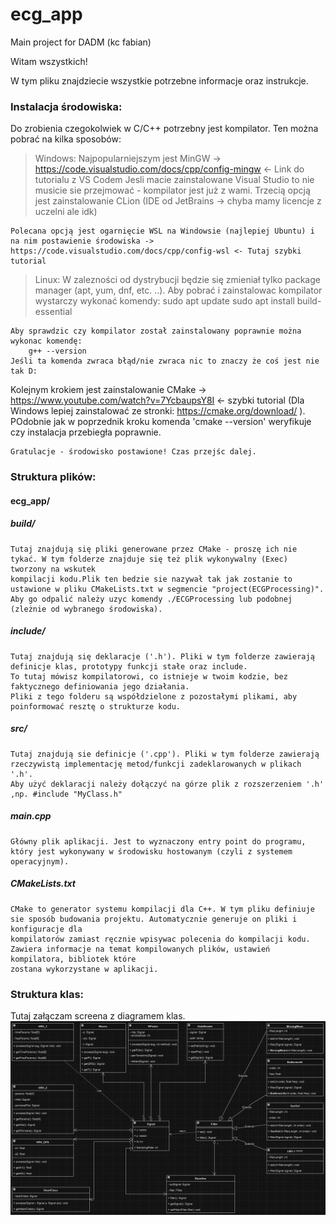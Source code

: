 # ecg_app
Main project for DADM (kc fabian)

Witam wszystkich! 

W tym pliku znajdziecie wszystkie potrzebne informacje oraz instrukcje.

### Instalacja środowiska:
Do zrobienia czegokolwiek w C/C++ potrzebny jest kompilator. Ten można pobrać na kilka sposobów:

> Windows:
    Najpopularniejszym jest MinGW -> https://code.visualstudio.com/docs/cpp/config-mingw <- Link do tutorialu z VS Codem
    Jesli macie zainstalowane Visual Studio to nie musicie sie przejmować - kompilator jest już z wami.
    Trzecią opcją jest zainstalowanie CLion (IDE od JetBrains -> chyba mamy licencje z uczelni ale idk)

    Polecana opcją jest ogarnięcie WSL na Windowsie (najlepiej Ubuntu) i na nim postawienie środowiska -> https://code.visualstudio.com/docs/cpp/config-wsl <- Tutaj szybki tutorial

> Linux:
    W zalezności od dystrybucji będzie się zmieniał tylko package manager (apt, yum, dnf, etc. ..). 
    Aby pobrać i zainstalowac kompilator wystarczy wykonać komendy:
        sudo apt update
        sudo apt install build-essential
    
    Aby sprawdzic czy kompilator został zainstalowany poprawnie można wykonac komendę:
        g++ --version 
    Jeśli ta komenda zwraca błąd/nie zwraca nic to znaczy że coś jest nie tak D:

Kolejnym krokiem jest zainstalowanie CMake -> https://www.youtube.com/watch?v=7YcbaupsY8I <- szybki tutorial (Dla Windows lepiej zainstalować ze stronki: https://cmake.org/download/ ). POdobnie jak w poprzednik kroku komenda 'cmake --version' weryfikuje czy instalacja przebiegła poprawnie.

    Gratulacje - środowisko postawione! Czas przejśc dalej.

### Struktura plików:
#### ecg_app/
##### build/
    Tutaj znajdują się pliki generowane przez CMake - proszę ich nie tykać. W tym folderze znajduje się też plik wykonywalny (Exec) tworzony na wskutek 
    kompilacji kodu.Plik ten bedzie sie nazywał tak jak zostanie to ustawione w pliku CMakeLists.txt w segmencie "project(ECGProcessing)".
    Aby go odpalić należy uzyc komendy ./ECGProcessing lub podobnej (zleżnie od wybranego środowiska).

##### include/
    Tutaj znajdują się deklaracje ('.h'). Pliki w tym folderze zawierają definicje klas, prototypy funkcji stałe oraz include.
    To tutaj mówisz kompilatorowi, co istnieje w twoim kodzie, bez faktycznego definiowania jego działania.
    Pliki z tego folderu są współdzielone z pozostałymi plikami, aby poinformować resztę o strukturze kodu.

##### src/
    Tutaj znajdują sie definicje ('.cpp'). Pliki w tym folderze zawierają rzeczywistą implementację metod/funkcji zadeklarowanych w plikach '.h'. 
    Aby użyć deklaracji należy dołączyć na górze plik z rozszerzeniem '.h' ,np. #include "MyClass.h" 

##### main.cpp
    Główny plik aplikacji. Jest to wyznaczony entry point do programu, który jest wykonywany w środowisku hostowanym (czyli z systemem operacyjnym).

##### CMakeLists.txt
    CMake to generator systemu kompilacji dla C++. W tym pliku definiuje sie sposób budowania projektu. Automatycznie generuje on pliki i konfiguracje dla 
    kompilatorów zamiast ręcznie wpisywac polecenia do kompilacji kodu. Zawiera informacje na temat kompilowanych plików, ustawień kompilatora, bibliotek które
    zostana wykorzystane w aplikacji. 

### Struktura klas:
Tutaj załączam screena z diagramem klas.
![alt text](<Screenshot 2024-11-19 224122.png>)

